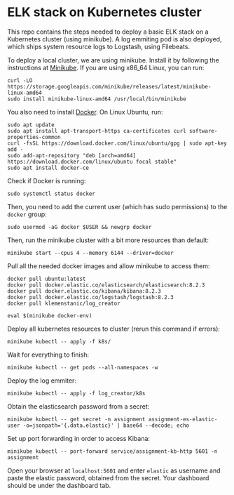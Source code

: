 # ELK stack on Kubernetes cluster
This repo contains the steps needed to deploy a basic ELK stack on a Kubernetes cluster (using minikube). A log emmiting pod is also deployed, which ships system resource logs to Logstash, using Filebeats. 

To deploy a local cluster, we are using minikube. Install it by following the instructions at [Minikube](https://minikube.sigs.k8s.io/docs/start/). 
If you are using x86_64 Linux, you can run:
```
curl -LO https://storage.googleapis.com/minikube/releases/latest/minikube-linux-amd64
sudo install minikube-linux-amd64 /usr/local/bin/minikube
```

You also need to install [Docker](https://docs.docker.com/get-docker/). On Linux Ubuntu, run:
```
sudo apt update
sudo apt install apt-transport-https ca-certificates curl software-properties-common
curl -fsSL https://download.docker.com/linux/ubuntu/gpg | sudo apt-key add -
sudo add-apt-repository "deb [arch=amd64] https://download.docker.com/linux/ubuntu focal stable"
sudo apt install docker-ce
```

Check if Docker is running:
```
sudo systemctl status docker
```

Then, you need to add the current user (which has sudo permissions) to the ```docker``` group:
```
sudo usermod -aG docker $USER && newgrp docker
```

Then, run the minikube cluster with a bit more resources than default:
```
minikube start --cpus 4 --memory 6144 --driver=docker
```

Pull all the needed docker images and allow minikube to access them:
```
docker pull ubuntu:latest
docker pull docker.elastic.co/elasticsearch/elasticsearch:8.2.3
docker pull docker.elastic.co/kibana/kibana:8.2.3
docker pull docker.elastic.co/logstash/logstash:8.2.3
docker pull klemenstanic/log_creator

eval $(minikube docker-env)
```

Deploy all kubernetes resources to cluster (rerun this command if errors):
```
minikube kubectl -- apply -f k8s/
```

Wait for everything to finish:
```
minikube kubectl -- get pods --all-namespaces -w
```


Deploy the log emmiter:
```
minikube kubectl -- apply -f log_creator/k8s
```

Obtain the elasticsearch password from a secret:
```
minikube kubectl -- get secret -n assignment assignment-es-elastic-user -o=jsonpath='{.data.elastic}' | base64 --decode; echo
```

Set up port forwarding in order to access Kibana:
```
minikube kubectl -- port-forward service/assignment-kb-http 5601 -n assignment
```

Open your browser at `localhost:5601` and enter `elastic` as username and paste the elastic password, obtained from the secret. Your dashboard should be under the dashboard tab.
